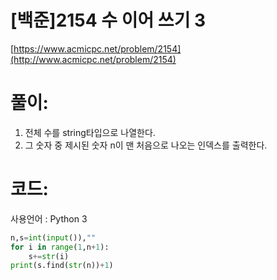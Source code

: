 # [백준]2154 수 이어 쓰기 3


[https://www.acmicpc.net/problem/2154](http://www.acmicpc.net/problem/2154)

# **풀이:**
1. 전체 수를 string타입으로 나열한다.
2. 그 숫자 중 제시된 숫자 n이 맨 처음으로 나오는 인덱스를 출력한다.

# **코드:**
사용언어 : Python 3
```python
n,s=int(input()),""
for i in range(1,n+1):
    s+=str(i)
print(s.find(str(n))+1)
```

